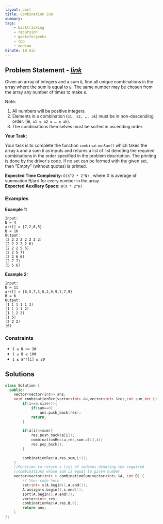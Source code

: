 ```yaml
---
layout: post
title: Combination Sum                   
summary:
tags:
    - backtracking
    - recursion
    - geeksforgeeks
    - cpp
    - medium
minute: 10 min
---
```


## Problem Statement - [*link*](https://practice.geeksforgeeks.org/batch-problems/combination-sum-1587115620/0?track=DSASP-Backtracking&batchId=154)  

Given an array of integers and a sum `B`, find all unique combinations in the array where the sum is equal to `B`. The same number may be chosen from the array any number of times to make `B`.

Note:
1. All numbers will be positive integers.
2. Elements in a combination (`a1, a2, …, ak`) must be in non-descending order. (ie, `a1 ≤ a2 ≤ … ≤ ak`).
3. The combinations themselves must be sorted in ascending order. 

**Your Task:** 

Your task is to complete the function `combinationSum()` which takes the array `A` and a sum `B` as inputs and returns a list of list denoting the required combinations in the order specified in the problem description. The printing is done by the driver's code. If no set can be formed with the given set, then  "Empty" (without quotes) is printed.


**Expected Time Complexity:** `O(X^2 * 2^N)` , where X is average of summation B/arri for every number in the array.           
**Expected Auxiliary Space:** `O(X * 2^N)`


### Examples

**Example 1:**   
```
Input:
N = 4
arr[] = {7,2,6,5}
B = 16
Output:
(2 2 2 2 2 2 2 2)
(2 2 2 2 2 6)
(2 2 2 5 5)
(2 2 5 7)
(2 2 6 6)
(2 7 7)
(5 5 6)
```

**Example 2:**   
```
Input:
N = 11
arr[] = {6,5,7,1,8,2,9,9,7,7,9}
B = 6
Output:
(1 1 1 1 1 1)
(1 1 1 1 2)
(1 1 2 2)
(1 5)
(2 2 2)
(6)
```

### Constraints

+ `1 ≤ N <= 30`
+ `1 ≤ B ≤ 100`
+ `1 ≤ arr[i] ≤ 20`

## Solutions

```cpp
class Solution {
  public:
    vector<vector<int>> ans;
    void combinationRec(vector<int> &a,vector<int> &res,int sum,int i){
        if(i==a.size()){
            if(sum==0)
                ans.push_back(res);
            return;
        }
        
        if(a[i]<=sum){
            res.push_back(a[i]);
            combinationRec(a,res,sum-a[i],i);
            res.pop_back();
        }
        
        combinationRec(a,res,sum,i+1);
    }
    //Function to return a list of indexes denoting the required 
    //combinations whose sum is equal to given number.
    vector<vector<int> > combinationSum(vector<int> &A, int B) {
        // Your code here
        set<int> s(A.begin(),A.end());
        A.assign(s.begin(),s.end());
        sort(A.begin(),A.end());
        vector<int> res;
        combinationRec(A,res,B,0);
        return ans;
    }
};
```

